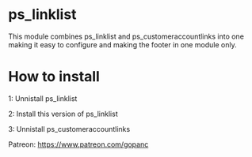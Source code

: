 # ps_linklist
This module combines ps_linklist and ps_customeraccountlinks into one making it easy to configure and making the footer in one module only.

# How to install
1: Unnistall ps_linklist

2: Install this version of ps_linklist

3: Unnistall ps_customeraccountlinks


Patreon: https://www.patreon.com/gopanc
